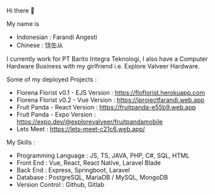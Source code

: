 Hi there 👋

My name is
- Indonesian : Farandi Angesti
- Chinese : 饶缶从

I currently work for PT Barito Integra Teknologi,
I also have a Computer Hardware Business with my girlfriend i.e. Explore Valveer Hardware.

Some of my deployed Projects :
- Florena Florist v0.1 - EJS Version : https://floflorist.herokuapp.com
- Florena Florist v0.2 - Vue Version : https://iprojectfarandi.web.app
- Fruit Panda - React Version : https://fruitpanda-e55b9.web.app
- Fruit Panda - Expo Version : https://expo.dev/@explorevalveer/fruitpandamobile
- Lets Meet : https://lets-meet-c21c6.web.app/

My Skills :
- Programming Language : JS, TS, JAVA, PHP, C#, SQL, HTML
- Front End : Vue, React, React Native, Laravel Blade
- Back End : Express, Springboot, Laravel
- Database : PostgreSQL, MariaDB / MySQL, MongoDB
- Version Control : Github, Gitlab
